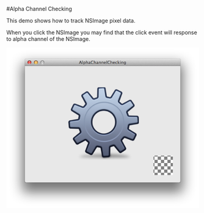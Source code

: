 #Alpha Channel Checking

This demo shows how to track NSImage pixel data.

When you click the NSImage you may find that the click event will response to alpha channel of the NSImage.

![Demo](/demo.png)
